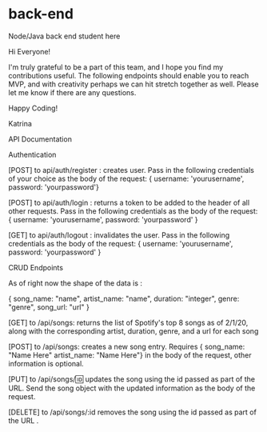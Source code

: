 # back-end
Node/Java back end student here

Hi Everyone!

I'm truly grateful to be a part of this team, and I hope you find my contributions useful. The following endpoints should enable you to reach MVP, and with creativity perhaps we can hit stretch together as well. 
Please let me know if there are any questions. 

Happy Coding!

Katrina



API Documentation


Authentication

[POST] to  api/auth/register : creates user. Pass in the following credentials of your choice as the body of the request: { username: 'yourusername', password: 'yourpassword'}

[POST]  to api/auth/login : returns a token to be added to the header of all other requests. Pass in the following credentials as the body of the request: { username: 'yourusername', password: 'yourpassword' }

[GET]  to api/auth/logout : invalidates the user. Pass in the following credentials as the body of the request: { username: 'yourusername', password: 'yourpassword' }






CRUD Endpoints


As of right now the shape of the data is :

{
    song_name: "name",
    artist_name: "name",
    duration: "integer",
    genre: "genre",
    song_url: "url"
}


[GET] to /api/songs: returns the list of Spotify's top 8 songs as of 2/1/20, along with the corresponding artist, duration, genre, and a url for each song

[POST] to /api/songs: creates a new song entry. Requires { song_name: "Name Here" artist_name: "Name Here"} in the body of the request, other information is optional.

[PUT] to /api/songs/:id: updates the song using the id passed as part of the URL. Send the song object with the updated information as the body of the request.

[DELETE] to /api/songs/:id removes the song using the id passed as part of the URL .


